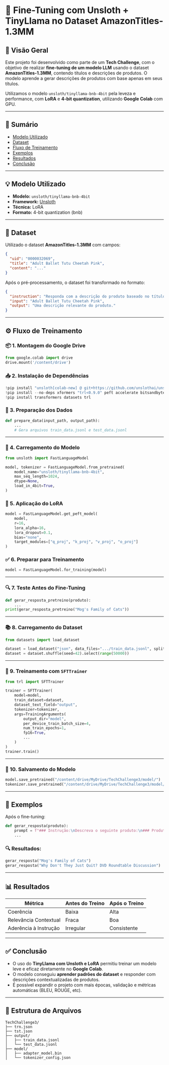 # 🧠 Fine-Tuning com Unsloth + TinyLlama no Dataset AmazonTitles-1.3MM

## 📘 Visão Geral

Este projeto foi desenvolvido como parte de um **Tech Challenge**, com o objetivo de realizar **fine-tuning de um modelo LLM** usando o dataset **AmazonTitles-1.3MM**, contendo títulos e descrições de produtos. O modelo aprende a gerar descrições de produtos com base apenas em seus títulos.

Utilizamos o modelo `unsloth/tinyllama-bnb-4bit` pela leveza e performance, com **LoRA** e **4-bit quantization**, utilizando **Google Colab** com GPU.

---

## 🧾 Sumário

* [Modelo Utilizado](#modelo-utilizado)
* [Dataset](#dataset)
* [Fluxo de Treinamento](#fluxo-de-treinamento)
* [Exemplos](#exemplos)
* [Resultados](#resultados)
* [Conclusão](#conclusão)

---

## 💡 Modelo Utilizado

* **Modelo:** `unsloth/tinyllama-bnb-4bit`
* **Framework:** [Unsloth](https://github.com/unslothai/unsloth)
* **Técnica:** LoRA
* **Formato:** 4-bit quantization (bnb)

---

## 📂 Dataset

Utilizado o dataset **AmazonTitles-1.3MM** com campos:

```json
{
  "uid": "0000032069", 
  "title": "Adult Ballet Tutu Cheetah Pink", 
  "content": "..."
}
```

Após o pré-processamento, o dataset foi transformado no formato:

```json
{
  "instruction": "Responda com a descrição do produto baseado no título fornecido.",
  "input": "Adult Ballet Tutu Cheetah Pink",
  "output": "Uma descrição relevante do produto."
}
```

---

## ⚙️ Fluxo de Treinamento

### 📦 1. Montagem do Google Drive

```python
from google.colab import drive
drive.mount('/content/drive')
```

### 📥 2. Instalação de Dependências

```python
!pip install "unsloth[colab-new] @ git+https://github.com/unslothai/unsloth.git"
!pip install --no-deps xformers "trl<0.9.0" peft accelerate bitsandbytes
!pip install transformers datasets trl
```

### 🔄 3. Preparação dos Dados

```python
def prepare_data(input_path, output_path):
    ...
    # Gera arquivos train_data.jsonl e test_data.jsonl
```

---

### 🧠 4. Carregamento do Modelo

```python
from unsloth import FastLanguageModel

model, tokenizer = FastLanguageModel.from_pretrained(
    model_name="unsloth/tinyllama-bnb-4bit",
    max_seq_length=1024,
    dtype=None,
    load_in_4bit=True,
)
```

### 🔧 5. Aplicação do LoRA

```python
model = FastLanguageModel.get_peft_model(
    model,
    r=16,
    lora_alpha=16,
    lora_dropout=0.1,
    bias="none",
    target_modules=["q_proj", "k_proj", "v_proj", "o_proj"]
)
```

### ✅ 6. Preparar para Treinamento

```python
model = FastLanguageModel.for_training(model)
```

---

### 🔍 7. Teste Antes do Fine-Tuning

```python
def gerar_resposta_pretreino(produto):
    ...
print(gerar_resposta_pretreino("Mog's Family of Cats"))
```

---

### 📚 8. Carregamento do Dataset

```python
from datasets import load_dataset

dataset = load_dataset("json", data_files=".../train_data.jsonl", split="train")
dataset = dataset.shuffle(seed=42).select(range(50000))
```

---

### 🚀 9. Treinamento com `SFTTrainer`

```python
from trl import SFTTrainer

trainer = SFTTrainer(
    model=model,
    train_dataset=dataset,
    dataset_text_field="output",
    tokenizer=tokenizer,
    args=TrainingArguments(
        output_dir="model",
        per_device_train_batch_size=4,
        num_train_epochs=1,
        fp16=True,
        ...
    )
)
trainer.train()
```

---

### 💾 10. Salvamento do Modelo

```python
model.save_pretrained("/content/drive/MyDrive/TechChallenge3/model/")
tokenizer.save_pretrained("/content/drive/MyDrive/TechChallenge3/model/")
```

---

## 🧪 Exemplos

Após o fine-tuning:

```python
def gerar_resposta(produto):
    prompt = f"### Instrução:\nDescreva o seguinte produto:\n### Produto:\n{produto}\n### Resposta:"
    ...
```

### 🔍 Resultados:

```python
gerar_resposta("Mog's Family of Cats")
gerar_resposta("Why Don't They Just Quit? DVD Roundtable Discussion")
```

---

## 📊 Resultados

| Métrica               | Antes do Treino | Após o Treino |
| --------------------- | --------------- | ------------- |
| Coerência             | Baixa           | Alta          |
| Relevância Contextual | Fraca           | Boa           |
| Aderência à Instrução | Irregular       | Consistente   |

---

## ✅ Conclusão

* O uso do **TinyLlama com Unsloth e LoRA** permitiu treinar um modelo leve e eficaz diretamente no **Google Colab**.
* O modelo conseguiu **aprender padrões do dataset** e responder com descrições contextualizadas de produtos.
* É possível expandir o projeto com mais épocas, validação e métricas automáticas (BLEU, ROUGE, etc).

---

## 📁 Estrutura de Arquivos

```
TechChallenge3/
├── trn.json
├── tst.json
├── output/
│   ├── train_data.jsonl
│   └── test_data.jsonl
├── model/
│   ├── adapter_model.bin
│   └── tokenizer_config.json
```
